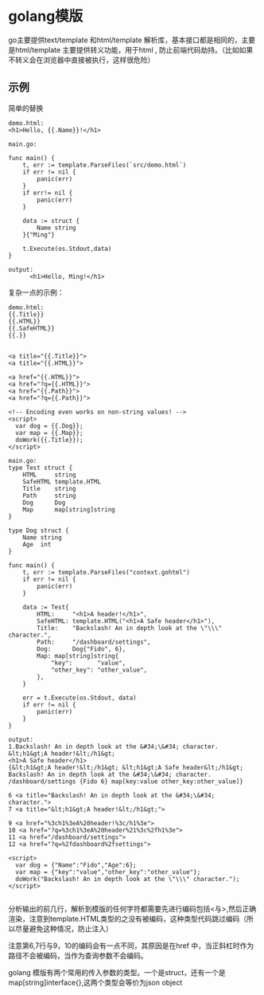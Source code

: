 # golang模版
go主要提供text/template 和html/template 解析库，基本接口都是相同的，主要是html/template 主要提供转义功能，用于html , 防止前端代码劫持。（比如<script>alert("Hi!");</script>如果不转义会在浏览器中直接被执行，这样很危险）

##  示例
简单的替换

```
demo.html:
<h1>Hello, {{.Name}}!</h1>

main.go:

func main() {
	t, err := template.ParseFiles(`src/demo.html`)
	if err != nil {
		panic(err)
	}
	if err!= nil {
		panic(err)
	}
	
	data := struct {
		Name string
	}{"Ming"}
	
	t.Execute(os.Stdout,data)
}

output:
      <h1>Hello, Ming!</h1>

```
复杂一点的示例：

```
demo.html:
{{.Title}}
{{.HTML}}
{{.SafeHTML}}
{{.}}


<a title="{{.Title}}">
<a title="{{.HTML}}">

<a href="{{.HTML}}">
<a href="?q={{.HTML}}">
<a href="{{.Path}}">
<a href="?q={{.Path}}">

<!-- Encoding even works on non-string values! -->
<script>
  var dog = {{.Dog}};
  var map = {{.Map}};
  doWork({{.Title}});
</script>

main.go:
type Test struct {
	HTML     string
	SafeHTML template.HTML
	Title    string
	Path     string
	Dog      Dog
	Map      map[string]string
}

type Dog struct {
	Name string
	Age  int
}

func main() {
	t, err := template.ParseFiles("context.gohtml")
	if err != nil {
		panic(err)
	}

	data := Test{
		HTML:     "<h1>A header!</h1>",
		SafeHTML: template.HTML("<h1>A Safe header</h1>"),
		Title:    "Backslash! An in depth look at the \"\\\" character.",
		Path:     "/dashboard/settings",
		Dog:      Dog{"Fido", 6},
		Map: map[string]string{
			"key":       "value",
			"other_key": "other_value",
		},
	}

	err = t.Execute(os.Stdout, data)
	if err != nil {
		panic(err)
	}
}

output:
1.Backslash! An in depth look at the &#34;\&#34; character.
&lt;h1&gt;A header!&lt;/h1&gt;
<h1>A Safe header</h1>
{&lt;h1&gt;A header!&lt;/h1&gt; &lt;h1&gt;A Safe header&lt;/h1&gt; Backslash! An in depth look at the &#34;\&#34; character. /dashboard/settings {Fido 6} map[key:value other_key:other_value]}

6 <a title="Backslash! An in depth look at the &#34;\&#34; character.">
7 <a title="&lt;h1&gt;A header!&lt;/h1&gt;">

9 <a href="%3ch1%3eA%20header!%3c/h1%3e">
10 <a href="?q=%3ch1%3eA%20header%21%3c%2fh1%3e">
11 <a href="/dashboard/settings">
12 <a href="?q=%2fdashboard%2fsettings">

<script>
  var dog = {"Name":"Fido","Age":6};
  var map = {"key":"value","other_key":"other_value"};
  doWork("Backslash! An in depth look at the \"\\\" character.");
</script>
    
```
分析输出的前几行，解析到模版的任何字符都需要先进行编码包括<与>,然后正确渲染，注意到template.HTML类型的之没有被编码，这种类型代码跳过编码（所以尽量避免这种情况，防止注入）

注意第6,7行与9，10的编码会有一点不同，其原因是在href 中，当正斜杠时作为路径不会被编码，当作为查询参数不会编码。

golang 模版有两个常用的传入参数的类型。一个是struct，还有一个是map[string]interface{},这两个类型会等价为json object

